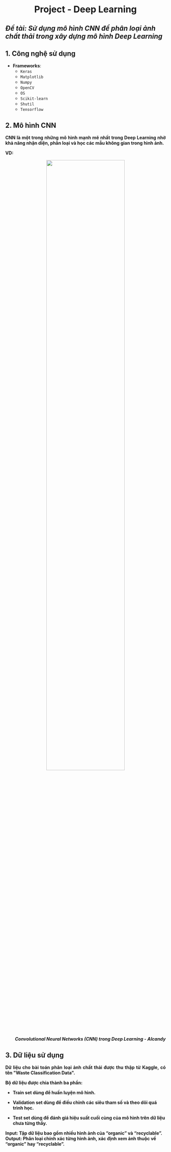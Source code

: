 <div align="center">

# Project - Deep Learning

</div>

## *Đề tài: Sử dụng mô hình CNN để phân loại ảnh chất thải trong xây dựng mô hình Deep Learning*
## 1. Công nghệ sử dụng
- **Frameworks**: 
  - `Keras`
  - `Matplotlib`
  - `Numpy`
  - `OpenCV`
  - `OS`
  - `Scikit-learn`
  - `Shutil`
  - `Tensorflow`

## 2. Mô hình CNN
<div style="text-align: justify;">

<strong>CNN là một trong những mô hình mạnh mẽ nhất trong Deep Learning nhờ khả năng nhận diện, phân loại và học các mẫu không gian trong hình ảnh.

</div>

**VD:**
<p align="center">
  <img src="https://aicandy.vn/wp-content/uploads/2024/09/aicandy_CNN_arch.jpg" alt="" style="width: 70%; height: auto;">
<p align="right">
  <em>Convolutional Neural Networks (CNN) trong Deep Learning - AIcandy</em>
  
## 3.  Dữ liệu sử dụng
<div style="text-align: justify;">
Dữ liệu cho bài toán phân loại ảnh chất thải được thu thập từ Kaggle, có tên "Waste Classification Data".
</div>

**Bộ dữ liệu được chia thành ba phần:**
  
- **Train set dùng để huấn luyện mô hình.**

- **Validation set dùng để điều chỉnh các siêu tham số và theo dõi quá trình học.**

- **Test set dùng để đánh giá hiệu suất cuối cùng của mô hình trên dữ liệu chưa từng thấy.**

**Input:** Tập dữ liệu bao gồm nhiều hình ảnh của “organic” và “recyclable”.</br>
**Output:** Phân loại chính xác từng hình ảnh, xác định xem ảnh thuộc về “organic” hay “recyclable”.


